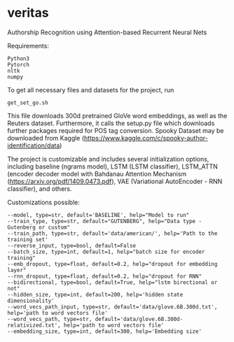 # veritas
Authorship Recognition using Attention-based Recurrent Neural Nets

Requirements:
```
Python3
Pytorch
nltk
numpy
```

To get all necessary files and datasets for the project, run 

```
get_set_go.sh
```
This file downloads 300d pretrained GloVe word embeddings, as well as the Reuters dataset. Furthermore, it calls the setup.py file which downloads further packages required for POS tag conversion.
Spooky Dataset may be downloaded from Kaggle (https://www.kaggle.com/c/spooky-author-identification/data)


The project is customizable and includes several initialization options, including baseline (ngrams model), LSTM (LSTM classifier), LSTM_ATTN (encoder decoder model with Bahdanau Attention Mechanism (https://arxiv.org/pdf/1409.0473.pdf), VAE (Variational AutoEncoder - RNN classifier), and others. 

Customizations possible:
```
--model, type=str, default='BASELINE', help="Model to run"
--train_type, type=str, default="GUTENBERG", help="Data type - Gutenberg or custom"
--train_path, type=str, default='data/american/', help='Path to the training set'
--reverse_input, type=bool, default=False
--batch_size, type=int, default=1, help="batch size for encoder training"
--emb_dropout, type=float, default=0.2, help="dropout for embedding layer"
--rnn_dropout, type=float, default=0.2, help="dropout for RNN"
--bidirectional, type=bool, default=True, help="lstm birectional or not"
--hidden_size, type=int, default=200, help='hidden state dimensionality'
--word_vecs_path_input, type=str, default='data/glove.6B.300d.txt', help='path to word vectors file'
--word_vecs_path, type=str, default='data/glove.6B.300d-relativized.txt', help='path to word vectors file'
--embedding_size, type=int, default=300, help='Embedding size'
